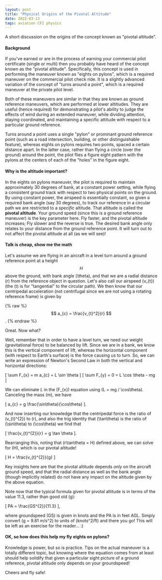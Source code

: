 ```yaml
---
layout: post
title: "Physical Origins of the Pivotal Altitude"
date: 2022-03-13
tags: aviation CFI physics
---
```


A short discussion on the origins of the concept known as "pivotal altitude".

#### Background

If you've earned or are in the process of earning your commercial pilot certificate (single or multi) then you probably have heard of the concept known as the "pivotal altitude". Specifically, this concept is used in performing the maneuver known as "eights on pylons", which is a required maneuver on the commercial pilot check ride. It is a slightly advanced variation of the concept of "turns around a point", which is a required maneuver at the private pilot level. 

Both of these maneuvers are similar in that they are known as ground reference maneuvers, which are performed at lower altitiudes. They are useful (hence required) for demonstrating a pilot's ability to judge the effects of wind during an extended maneuver, while dividing attention, staying coordinated, and maintaining a specific attitude with respect to a particular ground reference. 

Turns around a point uses a single "pylon" or prominant ground reference point (such as a road intersection, building, or other distinguishable feature), whereas eights on pylons requires two points, spaced a certain distance apart. In the latter case, rather than flying a circle (over the ground) around the point, the pilot flies a figure eight pattern with the pylons at the centers of each of the "holes" in the figure eight. 

#### Why is the altitude important? 

In the eights on pylons maneuver, the pilot is required to maintain approximately 30 degrees of bank, at a constant power setting, while flying a consistent ground track with respect to two physical points on the ground. By using constant power, the airspeed is essentially constant, so given a required bank angle (say 30 degrees), to track our reference in a circular path we are restricted to a *specific* altitude. That altitude is called the **pivotal altitude**. Your ground speed (since this is a ground reference maneuver) is the key parameter here. Fly faster, and the pivotal altitude increases; Fly slower and the reverse is true. The desired bank angle only relates to your distance from the ground reference point. It will turn out to not affect the pivotal altitude at all (as we will see)!

#### Talk is cheap, show me the math

Let's assume we are flying in an aircraft in a level turn around a ground reference point at a height $$H$$ above the ground, with bank angle \(\theta\), and that we are a radial distance \(r\) from the reference object in question. Let's also call our airspeed \(v_{t}\) (the \(t\) is for "tangential" to the circular path). We then know that our centripedal acceleration (not centrifugal since we are not using a rotating reference frame) is given by

 {% raw %}
  $$ a_{c} = \frac{v_{t}^2}{r} $$.
 {% endraw %}

Great. Now what? 

Well, remember that in order to have a level turn, we need our weight (gravitational force) to be balanced by lift. Since we are in a bank, we know this is the vertical component of lift, whereas the horizontal component (with respect to Earth's surface) is the force causing us to turn. So, we can write an expression of Newton's Second Law in both the vertical and horizontal directions:

\[ \sum F_{x} = m a_{c} = L \sin \theta \]
\[ \sum F_{y} = 0 = L \cos \theta - mg \]

We can eliminate $L$ in the \(F_{x}\) equation using \(L = mg / \cos\theta\). Canceling the mass \(m\), we have

\[ a_{c} = g \frac{\sin\theta}{\cos\theta} \].

And now inserting our knowledge that the centripedal force is the ratio of \(v_{t}^{2}\) to \(r\), and also the trig identity that \(\tan\theta\) is the ratio of \(\sin\theta\) to \(\cos\theta\) we find that

\[ \frac{v_{t}^{2}}{r} = g \tan \theta \].

Rearranging this, noting that \(r\tan\theta = H\) defined above, we can solve for \(H\), which is our pivotal altitude!

\[ H = \frac{v_{t}^{2}}{g} \]

Key insights here are that the pivotal altitude depends *only* on the aircraft ground speed, and that the radial distance as well as the bank angle (though implicitly related) do not have any impact on the altitude given by the above equation. 

Note now that the typical formula given for pivotal altitude is in terms of the value 11.3, rather than good old \(g\):

\[ PA = \frac{GS^{2}}{11.3} \], 

where groundspeed (GS) is given in knots and the PA is in feet AGL. Simply convert \(g = 9.81 m/s^2\) to units of \(knots^2/ft\) and there you go! This will be left as an exercise for the reader... :)

#### OK, so how does this help my fly eights on pylons?

Knowledge is power, but so is practice. Tips on the actual maneuver is a totally different topic, but knowing where the equation comes from at least should help solidify that given a particular sight picture of a ground reference, pivotal altitude only depends on your groundspeed!

Cheers and fly safe!
